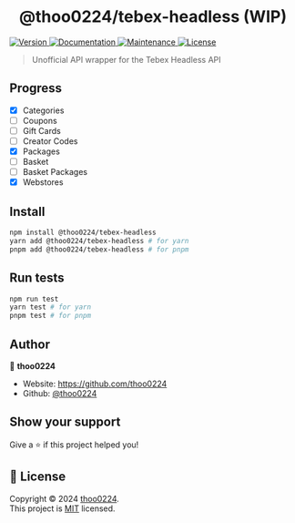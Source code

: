 <h1 align="center">@thoo0224/tebex-headless (WIP)</h1>
<p>
  <a href="https://www.npmjs.com/package/@thoo0224/tebex-headless" target="_blank">
    <img alt="Version" src="https://img.shields.io/npm/v/@thoo0224/tebex-headless.svg">
  </a>
  <a href="https://github.com/thoo0224/tebex-headless#readme" target="_blank">
    <img alt="Documentation" src="https://img.shields.io/badge/documentation-yes-brightgreen.svg" />
  </a>
  <a href="https://github.com/thoo0224/tebex-headless/graphs/commit-activity" target="_blank">
    <img alt="Maintenance" src="https://img.shields.io/badge/Maintained%3F-yes-green.svg" />
  </a>
  <a href="https://github.com/thoo0224/tebex-headless/blob/master/LICENSE" target="_blank">
    <img alt="License" src="https://img.shields.io/github/license/thoo0224/@thoo0224/tebex-headless" />
  </a>
</p>

> Unofficial API wrapper for the Tebex Headless API

## Progress

- [x] Categories
- [ ] Coupons
- [ ] Gift Cards
- [ ] Creator Codes
- [x] Packages
- [ ] Basket
- [ ] Basket Packages
- [x] Webstores

## Install

```sh
npm install @thoo0224/tebex-headless
yarn add @thoo0224/tebex-headless # for yarn
pnpm add @thoo0224/tebex-headless # for pnpm
```

## Run tests

```sh
npm run test
yarn test # for yarn
pnpm test # for pnpm
```

## Author

👤 **thoo0224**

- Website: https://github.com/thoo0224
- Github: [@thoo0224](https://github.com/thoo0224)

## Show your support

Give a ⭐️ if this project helped you!

## 📝 License

Copyright © 2024 [thoo0224](https://github.com/thoo0224).<br />
This project is [MIT](https://github.com/thoo0224/tebex-headless/blob/master/LICENSE) licensed.
